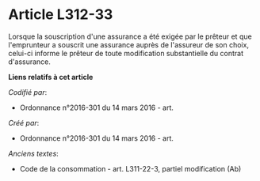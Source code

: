 # Article L312-33

Lorsque la souscription d'une assurance a été exigée par le prêteur et que l'emprunteur a souscrit une assurance auprès de
l'assureur de son choix, celui-ci informe le prêteur de toute modification substantielle du contrat d'assurance.

**Liens relatifs à cet article**

_Codifié par_:

  - Ordonnance n°2016-301 du 14 mars 2016 - art.

_Créé par_:

  - Ordonnance n°2016-301 du 14 mars 2016 - art.

_Anciens textes_:

  - Code de la consommation - art. L311-22-3, partiel modification (Ab)
